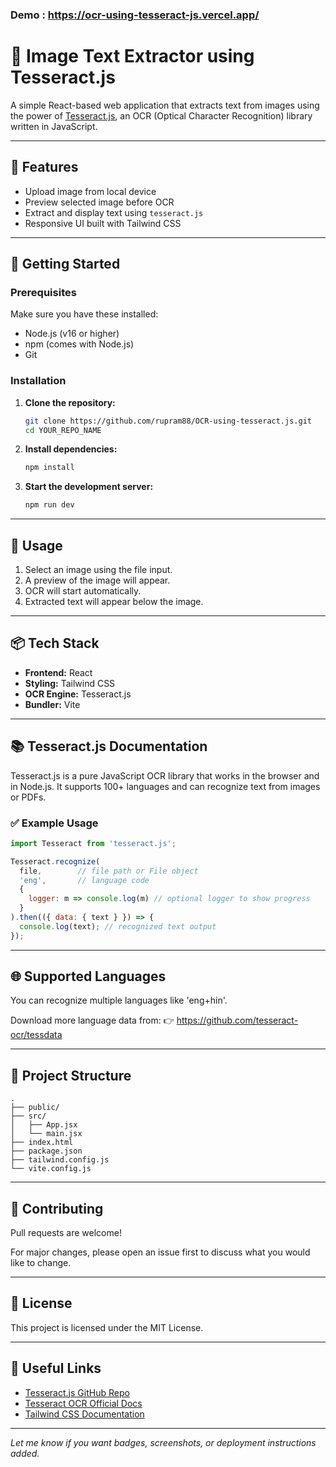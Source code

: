 ### Demo : https://ocr-using-tesseract-js.vercel.app/

# 🧠 Image Text Extractor using Tesseract.js

A simple React-based web application that extracts text from images using the power of [Tesseract.js](https://github.com/naptha/tesseract.js), an OCR (Optical Character Recognition) library written in JavaScript.

---

## 📸 Features

- Upload image from local device
- Preview selected image before OCR
- Extract and display text using `tesseract.js`
- Responsive UI built with Tailwind CSS

---

## 🚀 Getting Started

### Prerequisites

Make sure you have these installed:
- Node.js (v16 or higher)
- npm (comes with Node.js)
- Git

### Installation

1. **Clone the repository:**
   ```bash
   git clone https://github.com/rupram88/OCR-using-tesseract.js.git
   cd YOUR_REPO_NAME
   ```

2. **Install dependencies:**
   ```bash
   npm install
   ```

3. **Start the development server:**
   ```bash
   npm run dev
   ```

---

## 🧪 Usage

1. Select an image using the file input.
2. A preview of the image will appear.
3. OCR will start automatically.
4. Extracted text will appear below the image.

---

## 📦 Tech Stack

- **Frontend:** React
- **Styling:** Tailwind CSS
- **OCR Engine:** Tesseract.js
- **Bundler:** Vite

---

## 📚 Tesseract.js Documentation

Tesseract.js is a pure JavaScript OCR library that works in the browser and in Node.js. It supports 100+ languages and can recognize text from images or PDFs.

### ✅ Example Usage

```javascript
import Tesseract from 'tesseract.js';

Tesseract.recognize(
  file,        // file path or File object
  'eng',       // language code
  {
    logger: m => console.log(m) // optional logger to show progress
  }
).then(({ data: { text } }) => {
  console.log(text); // recognized text output
});
```

---

## 🌐 Supported Languages

You can recognize multiple languages like 'eng+hin'.

Download more language data from:
👉 https://github.com/tesseract-ocr/tessdata

---

## 📁 Project Structure

```
.
├── public/
├── src/
│   ├── App.jsx
│   └── main.jsx
├── index.html
├── package.json
├── tailwind.config.js
└── vite.config.js
```

---

## 🙌 Contributing

Pull requests are welcome!

For major changes, please open an issue first to discuss what you would like to change.

---

## 📄 License

This project is licensed under the MIT License.

---

## 🔗 Useful Links

- [Tesseract.js GitHub Repo](https://github.com/naptha/tesseract.js)
- [Tesseract OCR Official Docs](https://tesseract-ocr.github.io/)
- [Tailwind CSS Documentation](https://tailwindcss.com/docs)

---

*Let me know if you want badges, screenshots, or deployment instructions added.*
